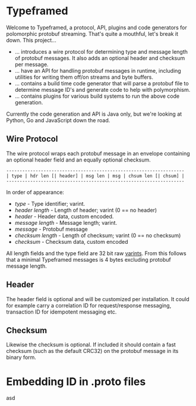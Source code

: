 # Typeframed #

Welcome to Typeframed, a protocol, API, plugins and code generators for polomorphic protobuf streaming. That's quite a mouthful, let's break it down. This project...

* ... introduces a wire protocol for determining type and message length of protobuf messages. It also adds an optional header and checksum per message.  
* ... have an API for handling protobuf messages in runtime, including utilities for writing them off/on streams and byte buffers.
* ... contains a build time code generator that will parse a protobuf file to determine message ID's and generate code to help with polymorphism.
* ... contains plugins for various build systems to run the above code generation.

Currently the code generation and API is Java only, but we're looking at Python, Go and JavaScript down the road.

## Wire Protocol ##

The wire protocol wraps each protobuf message in an envelope containing an optional header field and an equally optional checksum. 

```
-------------------------------------------------------------------
| type | hdr len [| header] | msg len | msg | chsum len [| chsum] |
-------------------------------------------------------------------
```

In order of appearance:

* *type* - Type identifier; varint.
* *header length* - Length of header; varint (0 == no header)
* *header* - Header data, custom encoded.
* *message length* - Message length; varint.
* *message* - Protobuf message
* *checksum length* - Length of checksum; varint (0 == no checksum)
* *checksum* - Checksum data, custom encoded

All length fields and the type field are 32 bit raw [varints](https://developers.google.com/protocol-buffers/docs/encoding). From this follows that a minimal Typeframed messages is 4 bytes excluding protobuf message length.  

## Header ##

The header field is optional and will be customized per installation. It could for example carry a correlation ID for request/response messaging, transaction ID for idempotent messaging etc. 

## Checksum ##

Likewise the checksum is optional. If included it should contain a fast checksum (such as the default CRC32) on the protobuf message in its binary form. 

# Embedding ID in .proto files #

asd